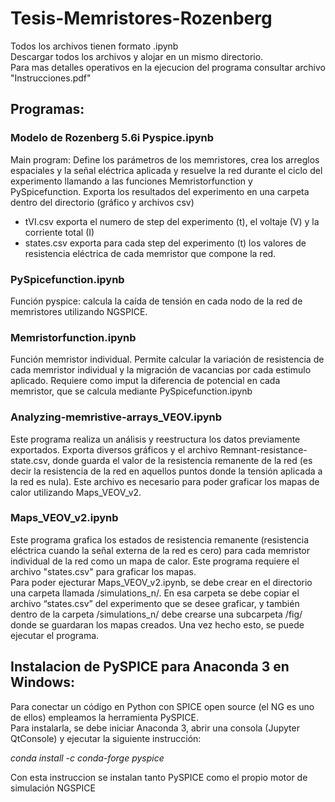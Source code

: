 # Tesis-Memristores-Rozenberg
Todos los archivos tienen formato .ipynb  
Descargar todos los archivos y alojar en un mismo directorio.  
Para mas detalles operativos en la ejecucion del programa consultar archivo "Instrucciones.pdf"

## Programas:

### Modelo de Rozenberg 5.6i Pyspice.ipynb
Main program: Define los parámetros de los memristores, crea los arreglos espaciales y la señal eléctrica aplicada y resuelve la red durante el ciclo del experimento llamando a las funciones Memristorfunction y PySpicefunction. Exporta los resultados del experimento en una carpeta dentro del directorio (gráfico y archivos csv)  
- tVI.csv exporta el numero de step del experimento (t), el voltaje (V) y la corriente total (I)  
- states.csv exporta para cada step del experimento (t) los valores de resistencia eléctrica de cada memristor que compone la red.  

### PySpicefunction.ipynb
Función pyspice: calcula la caída de tensión en cada nodo de la red de memristores utilizando NGSPICE.

### Memristorfunction.ipynb
Función memristor individual. Permite calcular la variación de resistencia de cada memristor individual y la migración de vacancias por cada estimulo aplicado. Requiere como imput la diferencia de potencial en cada memristor, que se calcula mediante PySpicefunction.ipynb

### Analyzing-memristive-arrays_VEOV.ipynb
Este programa realiza un análisis y reestructura los datos previamente exportados. Exporta diversos gráficos y el archivo Remnant-resistance-state.csv, donde guarda el valor de la resistencia remanente de la red (es decir la resistencia de la red en aquellos puntos donde la tensión aplicada a la red es nula). Este archivo es necesario para poder graficar los mapas de calor utilizando Maps_VEOV_v2. 

### Maps_VEOV_v2.ipynb
Este programa grafica los estados de resistencia remanente (resistencia eléctrica cuando la señal externa de la red es cero) para cada memristor individual de la red como un mapa de calor. Este programa requiere el archivo "states.csv" para graficar los mapas.   
Para poder ejecturar Maps_VEOV_v2.ipynb, se debe crear en el directorio una carpeta llamada /simulations_n/. En esa carpeta se debe copiar el archivo “states.csv” del experimento que se desee graficar, y también dentro de la carpeta /simulations_n/ debe crearse una subcarpeta /fig/ donde se guardaran los mapas creados. Una vez hecho esto, se puede ejecutar el programa.  


## Instalacion de PySPICE para Anaconda 3 en Windows:

Para conectar un código en Python con SPICE open source (el NG es uno de ellos) empleamos la herramienta PySPICE.  
Para instalarla, se debe iniciar Anaconda 3, abrir una consola (Jupyter QtConsole) y ejecutar la siguiente instrucción:   

*conda install -c conda-forge pyspice*  

Con esta instruccion se instalan tanto PySPICE como el propio motor de simulación NGSPICE

